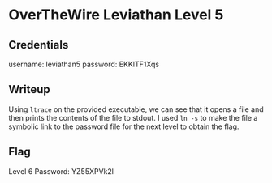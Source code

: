 # OverTheWire Leviathan Level 5

## Credentials
username: leviathan5
password: EKKlTF1Xqs

## Writeup
Using `ltrace` on the provided executable, we can see that it opens a file and then prints the contents of the file to stdout. I used `ln -s` to make the file a symbolic link to the password file for the next level to obtain the flag. 


## Flag
Level 6 Password: YZ55XPVk2l

